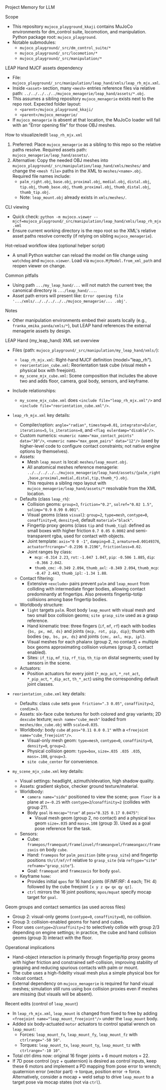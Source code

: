 Project Memory for LLM

Scope
- This repository `mujoco_playground_kkaji` contains MuJoCo environments for dm_control suite, locomotion, and manipulation. Python package root: `mujoco_playground`.
- Notable submodules:
  - `mujoco_playground/_src/dm_control_suite/*`
  - `mujoco_playground/_src/locomotion/*`
  - `mujoco_playground/_src/manipulation/*`

LEAP Hand MJCF assets dependency
- File: `mujoco_playground/_src/manipulation/leap_hand/xmls/leap_rh_mjx.xml`.
- Inside `<asset>` section, many `<mesh>` entries reference files via relative path: `../../../../../mujoco_menagerie/leap_hand/assets/*.obj`.
- This assumes a sibling repository `mujoco_menagerie` exists next to the repo root. Expected folder layout:
  - `<parent>/mujoco_playground_kkaji/`
  - `<parent>/mujoco_menagerie/`
- If `mujoco_menagerie` is absent at that location, the MuJoCo loader will fail with an "Error opening file" for those OBJ meshes.

How to visualize/edit `leap_rh_mjx.xml`
1) Preferred: Place `mujoco_menagerie` as a sibling to this repo so the relative paths resolve. Required assets path: `mujoco_menagerie/leap_hand/assets/`.
2) Alternative: Copy the needed OBJ meshes into `mujoco_playground/_src/manipulation/leap_hand/xmls/meshes/` and change the `<mesh file>` paths in the XML to `meshes/<name>.obj`. Required file names include:
   - `palm_right.obj`, `base.obj`, `proximal.obj`, `medial.obj`, `distal.obj`, `tip.obj`, `thumb_base.obj`, `thumb_proximal.obj`, `thumb_distal.obj`, `thumb_tip.obj`.
   - Note: `leap_mount.obj` already exists in `xmls/meshes/`.

CLI viewing
- Quick check: `python -m mujoco.viewer --mjcf=mujoco_playground/_src/manipulation/leap_hand/xmls/leap_rh_mjx.xml`
- Ensure current working directory is the repo root so the XML's relative asset paths resolve correctly (if relying on sibling `mujoco_menagerie`).

Hot-reload workflow idea (optional helper script)
- A small Python watcher can reload the model on file change using `watchdog` and `mujoco.viewer`. Load via `mujoco.MjModel.from_xml_path` and reopen viewer on change.

Common pitfalls
- Using path `.../my_leap_hand/...` will not match the current tree; the canonical directory is `.../leap_hand/...`.
- Asset path errors will present like: `Error opening file '.../xmls/../../../../../mujoco_menagerie/... .obj'`.

Notes
- Other manipulation environments embed their assets locally (e.g., `franka_emika_panda/xmls/*`), but LEAP hand references the external menagerie assets by design.


LEAP Hand (my_leap_hand) XML set overview
- Files (path: `mujoco_playground/_src/manipulation/my_leap_hand/xmls/`):
  - `leap_rh_mjx.xml`: Right-hand MJCF definition (model="leap_rh").
  - `reorientation_cube.xml`: Reorientation task cube (visual mesh + physical box with freejoint).
  - `my_scene_mjx_cube.xml`: Scene composition that includes the above two and adds floor, camera, goal body, sensors, and keyframe.

- Include relationships:
  - `my_scene_mjx_cube.xml` does `<include file="leap_rh_mjx.xml"/>` and `<include file="reorientation_cube.xml"/>`.

- `leap_rh_mjx.xml` key details:
  - Compiler/option: `angle="radian"`, `timestep=0.01`, `integrator=Euler`, `iterations=5`, `ls_iterations=8`, and `<flag eulerdamp="disable"/>`.
  - Custom numerics: `<numeric name="max_contact_points" data="30"/>`, `<numeric name="max_geom_pairs" data="12"/>` (used by higher-level code to configure contact constraints; not native engine options by themselves).
  - Assets:
    - Mesh `leap_mount` is local: `meshes/leap_mount.obj`.
    - All anatomical meshes reference menagerie: `../../../../../mujoco_menagerie/leap_hand/assets/{palm_right,base,proximal,medial,distal,tip,thumb_*}.obj`.
    - This requires a sibling repo layout with `mujoco_menagerie/leap_hand/assets/*` resolvable from the XML location.
  - Defaults (class `leap_rh`):
    - Collision geoms: `group=3`, `friction="0.2"`, `solref="0.02 1.5"`, `solimp="0.9 0.99 0.001"`.
    - Visual geoms (class `visual`): `group=2`, `type=mesh`, `contype=0`, `conaffinity=0`, `density=0`, default `material="black"`.
    - Fingertip proxy geoms (class `tip` and `thumb_tip`): defined as small boxes with higher friction `0.7 0.05 0.0002` and semi-transparent rgba, used for contact with objects.
    - Joint template: `axis="0 0 -1"`, `damping=0.2`, `armature=0.00149376`, `actuatorfrcrange="-0.2196 0.2196"`, `frictionloss=0.02`.
    - Joint ranges by class:
      - `mcp`: `-0.314 2.23`, `rot`: `-1.047 1.047`, `pip`: `-0.506 1.885`, `dip`: `-0.366 2.042`.
      - `thumb_cmc`: `-0.349 2.094`, `thumb_axl`: `-0.349 2.094`, `thumb_mcp`: `-0.47 2.443`, `thumb_ipl`: `-1.34 1.88`.
  - Contact filtering:
    - Extensive `<exclude>` pairs prevent `palm` and `leap_mount` from colliding with intermediate finger bodies, allowing contact predominantly at fingertips. Also prevents fingertip-totip collisions among base fingertip bodies.
  - Worldbody structure:
    - `light` targets `palm`. Root body `leap_mount` with visual mesh and two small box collision geoms; `site grasp_site` used as a grasp reference.
    - Hand kinematic tree: three fingers (`if`, `mf`, `rf`) each with bodies `{bs, px, md, ds}` and joints `{mcp, rot, pip, dip}`; thumb with bodies `{mp, bs, px, ds}` and joints `{cmc, axl, mcp, ipl}`.
    - Visual meshes for each phalanx (group 2, no contact) + multiple box geoms approximating collision volumes (group 3, contact enabled).
    - Sites: `if_tip`, `mf_tip`, `rf_tip`, `th_tip` on distal segments; used by sensors in the scene.
  - Actuators:
    - Position actuators for every joint (`*_mcp_act`, `*_rot_act`, `*_pip_act`, `*_dip_act`, `th_*_act`) using the corresponding default joint classes.

- `reorientation_cube.xml` key details:
  - Defaults: class `cube` sets `geom friction=".3 0.05"`, `conaffinity=2`, `condim=3`.
  - Assets: six-face cube textures for both colored and gray variants; 2D `dexcube` texture; `mesh name="cube_mesh"` loaded from `meshes/dex_cube.obj` with `scale=0.035`.
  - Worldbody: body `cube` at `pos="0.11 0.0 0.1"` with a `<freejoint name="cube_freejoint"/>`.
    - Visual-only mesh geom: `type=mesh`, `contype=0`, `conaffinity=0`, `density=0`, `group=2`.
    - Physical collision geom: `type=box`, `size=.035 .035 .035`, `mass=.108`, `group=3`.
    - `site cube_center` for convenience.

- `my_scene_mjx_cube.xml` key details:
  - Visual settings: headlight, azimuth/elevation, high shadow quality.
  - Assets: gradient skybox, checker ground texture/material.
  - Worldbody:
    - `camera name="side"` positioned to view the scene; `geom floor` is a plane at `z=-0.25` with `contype=2`/`conaffinity=2` (collides with group 2?).
    - Body `goal` is `mocap="true"` at `pos="0.325 0.17 0.0475"`:
      - Visual mesh geom (group 2, no contact) and a physical `box` geom `size=.035` and `mass=.108` (group 3). Used as a goal pose reference for the task.
  - Sensors:
    - Cube: `framepos/framequat/framelinvel/frameangvel/frameangacc/framezaxis` on body `cube`.
    - Hand: `framepos` for `palm_position` (site `grasp_site`) and fingertip positions `th/if/mf/rf` relative to `grasp_site` (via `reftype="site" refname="grasp_site"`).
    - Goal: `framequat` and `framezaxis` for body `goal`.
  - Keyframe `home`:
    - Provides initial `qpos` for 16 hand joints (IF/MF/RF: 4 each; TH: 4) followed by the cube freejoint `[x y z qw qx qy qz]`.
    - `ctrl` mirrors the 16 joint positions; `mpos/mquat` specify mocap target for `goal`.

Geom groups and contact semantics (as used across files)
- Group 2: visual-only geoms (`contype=0`, `conaffinity=0`), no collision.
- Group 3: collision-enabled geoms for hand and cubes.
- Floor uses `contype=2`/`conaffinity=2` to selectively collide with group 2/3 depending on engine settings; in practice, the cube and hand collision geoms (group 3) interact with the floor.

Operational implications
- Hand-object interaction is primarily through fingertip/tip proxy geoms with higher friction and constrained self-collision, improving stability of grasping and reducing spurious contacts with palm or mount.
- The cube uses a high-fidelity visual mesh plus a simple physical box for robust contact.
- External dependency on `mujoco_menagerie` is required for hand visual meshes; simulation still runs using box collision proxies even if meshes are missing (but visuals will be absent).

Recent edits (control of `leap_mount`)
- In `leap_rh_mjx.xml`, `leap_mount` is changed from fixed to free by adding `<freejoint name="leap_mount_freejoint"/>` under the `leap_mount` body.
- Added six body-actuated `motor` actuators to control spatial wrench on `leap_mount`:
  - Forces: `leap_mount_fx`, `leap_mount_fy`, `leap_mount_fz` with `ctrlrange="-50 50"`.
  - Torques: `leap_mount_tx`, `leap_mount_ty`, `leap_mount_tz` with `ctrlrange="-10 10"`.
- Total ctrl dims now: original 16 finger joints + 6 mount motors = 22.
- If 7D pose control (xyz + quaternion) is desired as control inputs, keep these 6 motors and implement a PD mapping from pose error to wrench; quaternion error (vector part) → torque, position error → force. Alternatively, consider a mocap + weld setup to drive `leap_mount` to a target pose via mocap states (not via `ctrl`).
